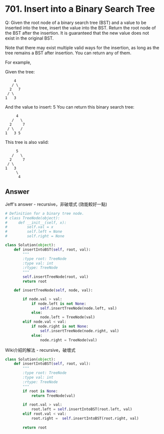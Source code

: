 # 701. Insert into a Binary Search Tree
Q: Given the root node of a binary search tree (BST) and a value to be inserted into the tree, insert the value into the BST. Return the root node of the BST after the insertion. It is guaranteed that the new value does not exist in the original BST.

Note that there may exist multiple valid ways for the insertion, as long as the tree remains a BST after insertion. You can return any of them.

For example, 

Given the tree:

        4
       / \
      2   7
     / \
    1   3
And the value to insert: 5
You can return this binary search tree:

         4
       /   \
      2     7
     / \   /
    1   3 5
This tree is also valid:

         5
       /   \
      2     7
     / \   
    1   3
         \
          4

## Answer

Jeff's answer - recursive，非破壞式 (效能較好一點)
```python
# Definition for a binary tree node.
# class TreeNode(object):
#     def __init__(self, x):
#         self.val = x
#         self.left = None
#         self.right = None

class Solution(object):
    def insertIntoBST(self, root, val):
        """
        :type root: TreeNode
        :type val: int
        :rtype: TreeNode
        """
        self.insertTreeNode(root, val)
        return root

    def insertTreeNode(self, node, val):

		if node.val > val:
			if node.left is not None:
				self.insertTreeNode(node.left, val)
			else:
				node.left = TreeNode(val)
		elif node.val < val:
			if node.right is not None:
				self.insertTreeNode(node.right, val)
			else:
				node.right = TreeNode(val)
```

Wiki介紹的解法 - recursive，破壞式
```python
class Solution(object):
    def insertIntoBST(self, root, val):
        """
        :type root: TreeNode
        :type val: int
        :rtype: TreeNode
        """
        if root is None:
            return TreeNode(val)
        
        if root.val > val:
            root.left = self.insertIntoBST(root.left, val)
        elif root.val < val:
            root.right =  self.insertIntoBST(root.right, val)
        
        return root
```